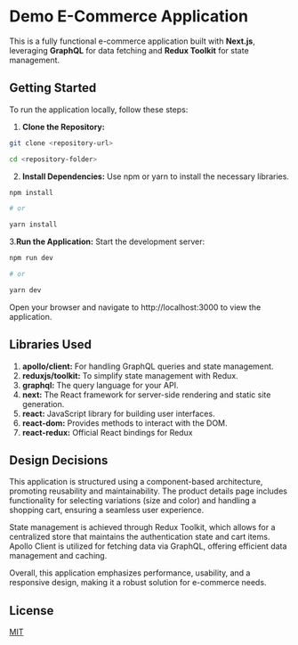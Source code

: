# Demo E-Commerce Application

This is a fully functional e-commerce application built with **Next.js**, leveraging **GraphQL** for data fetching and **Redux Toolkit** for state management.

## Getting Started

To run the application locally, follow these steps:

1. **Clone the Repository:**

```bash
git clone <repository-url>

cd <repository-folder>
```

2. **Install Dependencies:** Use npm or yarn to install the necessary libraries.

```python
npm install

# or

yarn install
```

3.**Run the Application:** Start the development server:

```python
npm run dev

# or

yarn dev
```

Open your browser and navigate to http://localhost:3000 to view the application.

## Libraries Used
1. **apollo/client:** For handling GraphQL queries and state management.
2. **reduxjs/toolkit:** To simplify state management with Redux.
3. **graphql:** The query language for your API.
4. **next:** The React framework for server-side rendering and static site generation.
5. **react:** JavaScript library for building user interfaces.
6. **react-dom:** Provides methods to interact with the DOM.
7. **react-redux:** Official React bindings for Redux

## Design Decisions

This application is structured using a component-based architecture, promoting reusability and maintainability. The product details page includes functionality for selecting variations (size and color) and handling a shopping cart, ensuring a seamless user experience.

State management is achieved through Redux Toolkit, which allows for a centralized store that maintains the authentication state and cart items. Apollo Client is utilized for fetching data via GraphQL, offering efficient data management and caching.

Overall, this application emphasizes performance, usability, and a responsive design, making it a robust solution for e-commerce needs.


## License

[MIT](https://choosealicense.com/licenses/mit/)
